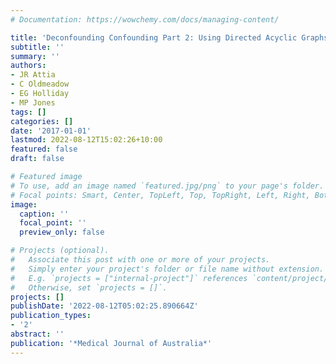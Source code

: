 ```yaml
---
# Documentation: https://wowchemy.com/docs/managing-content/

title: 'Deconfounding Confounding Part 2: Using Directed Acyclic Graphs (DAGs)'
subtitle: ''
summary: ''
authors:
- JR Attia
- C Oldmeadow
- EG Holliday
- MP Jones
tags: []
categories: []
date: '2017-01-01'
lastmod: 2022-08-12T15:02:26+10:00
featured: false
draft: false

# Featured image
# To use, add an image named `featured.jpg/png` to your page's folder.
# Focal points: Smart, Center, TopLeft, Top, TopRight, Left, Right, BottomLeft, Bottom, BottomRight.
image:
  caption: ''
  focal_point: ''
  preview_only: false

# Projects (optional).
#   Associate this post with one or more of your projects.
#   Simply enter your project's folder or file name without extension.
#   E.g. `projects = ["internal-project"]` references `content/project/deep-learning/index.md`.
#   Otherwise, set `projects = []`.
projects: []
publishDate: '2022-08-12T05:02:25.890664Z'
publication_types:
- '2'
abstract: ''
publication: '*Medical Journal of Australia*'
---
```

